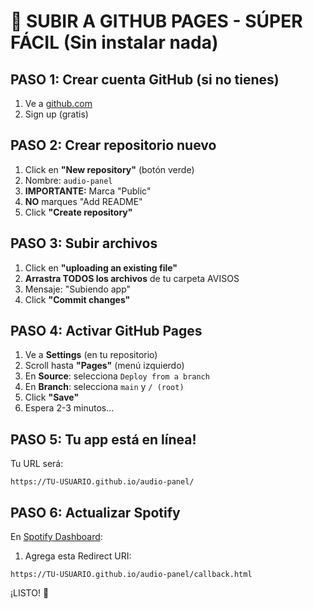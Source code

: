 # 🚀 SUBIR A GITHUB PAGES - SÚPER FÁCIL (Sin instalar nada)

## PASO 1: Crear cuenta GitHub (si no tienes)
1. Ve a [github.com](https://github.com)
2. Sign up (gratis)

## PASO 2: Crear repositorio nuevo
1. Click en **"New repository"** (botón verde)
2. Nombre: `audio-panel`
3. **IMPORTANTE:** Marca "Public"
4. **NO** marques "Add README"
5. Click **"Create repository"**

## PASO 3: Subir archivos
1. Click en **"uploading an existing file"**
2. **Arrastra TODOS los archivos** de tu carpeta AVISOS
3. Mensaje: "Subiendo app"
4. Click **"Commit changes"**

## PASO 4: Activar GitHub Pages
1. Ve a **Settings** (en tu repositorio)
2. Scroll hasta **"Pages"** (menú izquierdo)
3. En **Source**: selecciona `Deploy from a branch`
4. En **Branch**: selecciona `main` y `/ (root)`
5. Click **"Save"**
6. Espera 2-3 minutos...

## PASO 5: Tu app está en línea!
Tu URL será:
```
https://TU-USUARIO.github.io/audio-panel/
```

## PASO 6: Actualizar Spotify
En [Spotify Dashboard](https://developer.spotify.com/dashboard):
1. Agrega esta Redirect URI:
```
https://TU-USUARIO.github.io/audio-panel/callback.html
```

¡LISTO! 🎉
